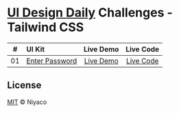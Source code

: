 # [UI Design Daily](https://uidesigndaily.com/) Challenges - Tailwind CSS

| #   | UI Kit | Live Demo | Live Code |
| :-: | :-     | :-:       | :-:       |
| 01  | [Enter Password](https://uidesigndaily.com/posts/figma-enter-password-log-in-authentication-card-day-1583) | [Live Demo](https://niyaco.github.io/ui-design-daily-challenges/enter-password) | [Live Code](https://github.com/niyaco/ui-design-daily-challenges/blob/master/enter-password/index.html) |

## License

[MIT](License) © Niyaco
